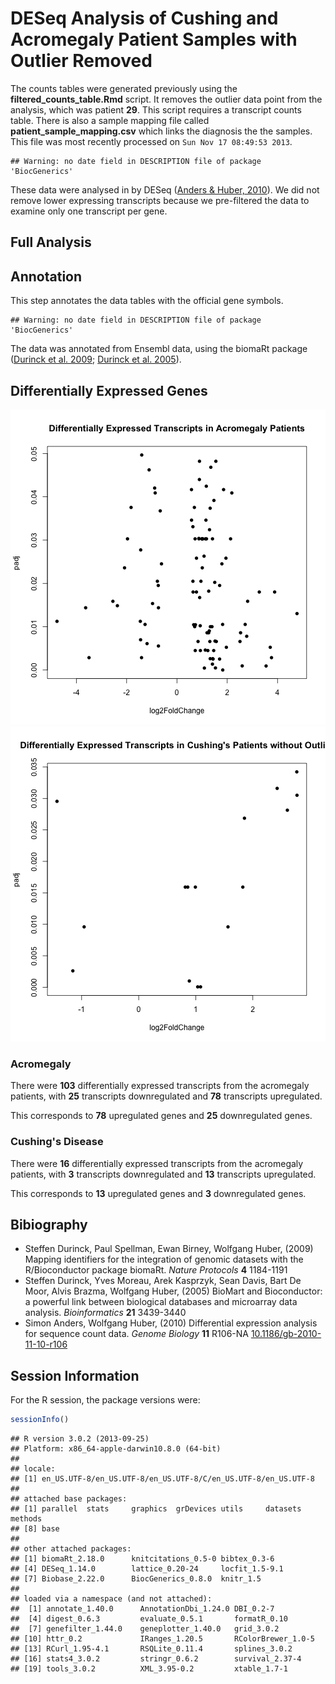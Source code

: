 DESeq Analysis of Cushing and Acromegaly Patient Samples with Outlier Removed
===============================================================================




The counts tables were generated previously using the **filtered_counts_table.Rmd** script.  It removes the outlier data point from the analysis, which was patient **29**.
This script requires a transcript counts table.  There is also a sample mapping file called **patient_sample_mapping.csv** which links the diagnosis the the samples.  This file was most recently processed on ``Sun Nov 17 08:49:53 2013``.


```
## Warning: no date field in DESCRIPTION file of package 'BiocGenerics'
```





These data were analysed in  by DESeq (<a href="http://dx.doi.org/10.1186/gb-2010-11-10-r106">Anders & Huber, 2010</a>). We did not remove lower expressing transcripts because we pre-filtered the data to examine only one transcript per gene.  

Full Analysis
--------------






Annotation
-------------

This step annotates the data tables with the official gene symbols.


```
## Warning: no date field in DESCRIPTION file of package 'BiocGenerics'
```


The data was annotated from Ensembl data, using the biomaRt package (<a href="">Durinck et al. 2009</a>; <a href="">Durinck et al. 2005</a>).

Differentially Expressed Genes
--------------------------------
![plot of chunk differentially-expressed](figure/differentially-expressed1.png) ![plot of chunk differentially-expressed](figure/differentially-expressed2.png) 


### Acromegaly

There were **103** differentially expressed transcripts from the acromegaly patients, with **25** transcripts downregulated and **78** transcripts upregulated.

This corresponds to **78** upregulated genes and **25** downregulated genes.

### Cushing's Disease

There were **16** differentially expressed transcripts from the acromegaly patients, with **3** transcripts downregulated and **13** transcripts upregulated.

This corresponds to **13** upregulated genes and **3** downregulated genes.


Bibiography
------------

- Steffen Durinck, Paul Spellman, Ewan Birney, Wolfgang Huber,   (2009) Mapping identifiers for the integration of genomic datasets with the R/Bioconductor package biomaRt.  <em>Nature Protocols</em>  <strong>4</strong>  1184-1191
- Steffen Durinck, Yves Moreau, Arek Kasprzyk, Sean Davis, Bart  De Moor, Alvis Brazma, Wolfgang Huber,   (2005) BioMart and Bioconductor: a powerful link between biological databases and microarray data analysis.  <em>Bioinformatics</em>  <strong>21</strong>  3439-3440
- Simon Anders, Wolfgang Huber,   (2010) Differential expression analysis for sequence count data.  <em>Genome Biology</em>  <strong>11</strong>  R106-NA  <a href="http://dx.doi.org/10.1186/gb-2010-11-10-r106">10.1186/gb-2010-11-10-r106</a>


Session Information
-------------------

For the R session, the package versions were:

```r
sessionInfo()
```

```
## R version 3.0.2 (2013-09-25)
## Platform: x86_64-apple-darwin10.8.0 (64-bit)
## 
## locale:
## [1] en_US.UTF-8/en_US.UTF-8/en_US.UTF-8/C/en_US.UTF-8/en_US.UTF-8
## 
## attached base packages:
## [1] parallel  stats     graphics  grDevices utils     datasets  methods  
## [8] base     
## 
## other attached packages:
## [1] biomaRt_2.18.0      knitcitations_0.5-0 bibtex_0.3-6       
## [4] DESeq_1.14.0        lattice_0.20-24     locfit_1.5-9.1     
## [7] Biobase_2.22.0      BiocGenerics_0.8.0  knitr_1.5          
## 
## loaded via a namespace (and not attached):
##  [1] annotate_1.40.0      AnnotationDbi_1.24.0 DBI_0.2-7           
##  [4] digest_0.6.3         evaluate_0.5.1       formatR_0.10        
##  [7] genefilter_1.44.0    geneplotter_1.40.0   grid_3.0.2          
## [10] httr_0.2             IRanges_1.20.5       RColorBrewer_1.0-5  
## [13] RCurl_1.95-4.1       RSQLite_0.11.4       splines_3.0.2       
## [16] stats4_3.0.2         stringr_0.6.2        survival_2.37-4     
## [19] tools_3.0.2          XML_3.95-0.2         xtable_1.7-1
```

